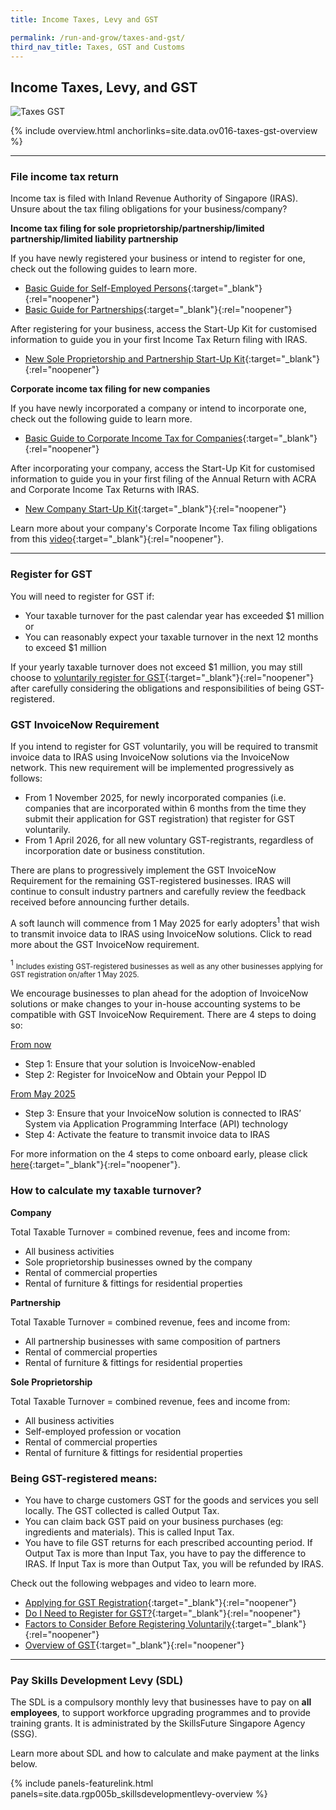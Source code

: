 ```yaml
---
title: Income Taxes, Levy and GST

permalink: /run-and-grow/taxes-and-gst/
third_nav_title: Taxes, GST and Customs
---
```



## Income Taxes, Levy, and GST

![Taxes GST](/images/grow/RunandGrow_TaxesGST.jpg)

{% include overview.html anchorlinks=site.data.ov016-taxes-gst-overview %}

---

<a name="file_income_tax_return"></a>
### File income tax return

Income tax is filed with Inland Revenue Authority of Singapore (IRAS). Unsure about the tax filing obligations for your business/company?

**Income tax filing for sole proprietorship/partnership/limited partnership/limited liability partnership**

If you have newly registered your business or intend to register for one, check out the following guides to learn more.

- [Basic Guide for Self-Employed Persons](https://www.iras.gov.sg/taxes/individual-income-tax/self-employed/new-to-self-employed-income/a-self-employed-person's-tax-obligations/basic-guide-for-self-employed-persons){:target="_blank"}{:rel="noopener"}
- [Basic Guide for Partnerships](https://www.iras.gov.sg/taxes/individual-income-tax/partnerships/new-to-partnerships/partnerships-tax-obligations/basic-guide-for-partnerships){:target="_blank"}{:rel="noopener"}

After registering for your business, access the Start-Up Kit for customised information to guide you in your first Income Tax Return filing with IRAS.

- [New Sole Proprietorship and Partnership Start-Up Kit](https://www.iras.gov.sg/taxes/individual-income-tax/self-employed/new-to-self-employed-income/sole-proprietorship-start-up-kit ){:target="_blank"}{:rel="noopener"}

**Corporate income tax filing for new companies**

If you have newly incorporated a company or intend to incorporate one, check out the following guide to learn more.

- [Basic Guide to Corporate Income Tax for Companies](https://www.iras.gov.sg/taxes/corporate-income-tax/basics-of-corporate-income-tax/basic-guide-to-corporate-income-tax-for-companies ){:target="_blank"}{:rel="noopener"}

After incorporating your company, access the Start-Up Kit for customised information to guide you in your first filing of the Annual Return with ACRA and Corporate Income Tax Returns with IRAS.

- [New Company Start-Up Kit](https://www.iras.gov.sg/taxes/corporate-income-tax/basics-of-corporate-income-tax/new-company-start-up-kit ){:target="_blank"}{:rel="noopener"}

Learn more about your company's Corporate Income Tax filing obligations from this [video](https://www.youtube.com/watch?v=CLT0Qc9abbg&feature=youtu.be){:target="_blank"}{:rel="noopener"}.

---

<a name="register_for_gst"></a>
### Register for GST

You will need to register for GST if:

- Your taxable turnover for the past calendar year has exceeded $1 million or
- You can reasonably expect your taxable turnover in the next 12 months to exceed $1 million

If your yearly taxable turnover does not exceed $1 million, you may still choose to [voluntarily register for GST](https://www.iras.gov.sg/taxes/goods-services-tax-(gst)/gst-registration-deregistration/factors-to-consider-before-registering-voluntarily-for-gst){:target="_blank"}{:rel="noopener"} after carefully considering the obligations and responsibilities of being GST-registered.

### GST InvoiceNow Requirement

If you intend to register for GST voluntarily, you will be required to transmit invoice data to IRAS using InvoiceNow solutions via the InvoiceNow network. This new requirement will be implemented progressively as follows:

- From 1 November 2025, for newly incorporated companies (i.e. companies that are incorporated within 6 months from the time they submit their application for GST registration) that register for GST voluntarily.
- From 1 April 2026, for all new voluntary GST-registrants, regardless of incorporation date or business constitution. 

There are plans to progressively implement the GST InvoiceNow Requirement for the remaining GST-registered businesses. IRAS will continue to consult industry partners and carefully review the feedback received before announcing further details. 

A soft launch will commence from 1 May 2025 for early adopters<sup>1</sup> that wish to transmit invoice data to IRAS using InvoiceNow solutions. Click to read more about the GST InvoiceNow requirement.

<sup>1</sup> <small>Includes existing GST-registered businesses as well as any other businesses applying for GST registration on/after 1 May 2025.</small>

We encourage businesses to plan ahead for the adoption of InvoiceNow solutions or make changes to your in-house accounting systems to be compatible with GST InvoiceNow Requirement. There are 4 steps to doing so:

<ins>From now</ins>
- Step 1: Ensure that your solution is InvoiceNow-enabled
- Step 2: Register for InvoiceNow and Obtain your Peppol ID

<ins>From May 2025</ins>
- Step 3: Ensure that your InvoiceNow solution is connected to IRAS’ System via Application Programming Interface (API) technology
- Step 4: Activate the feature to transmit invoice data to IRAS

For more information on the 4 steps to come onboard early, please click [here](https://www.iras.gov.sg/taxes/goods-services-tax-(gst)/gst-invoicenow-requirement#heading4){:target="_blank"}{:rel="noopener"}. 

### How to calculate my taxable turnover?

**Company**

Total Taxable Turnover = combined revenue, fees and income from:

- All business activities
- Sole proprietorship businesses owned by the company
- Rental of commercial properties
- Rental of furniture & fittings for residential properties

**Partnership**

Total Taxable Turnover = combined revenue, fees and income from:

- All partnership businesses with same composition of partners
- Rental of commercial properties
- Rental of furniture & fittings for residential properties

**Sole Proprietorship**

Total Taxable Turnover = combined revenue, fees and income from:

- All business activities
- Self-employed profession or vocation
- Rental of commercial properties
- Rental of furniture & fittings for residential properties

### Being GST-registered means:

- You have to charge customers GST for the goods and services you sell locally. The GST collected is called Output Tax.
- You can claim back GST paid on your business purchases (eg: ingredients and materials). This is called Input Tax.
- You have to file GST returns for each prescribed accounting period. If Output Tax is more than Input Tax, you have to pay the difference to IRAS. If Input Tax is more than Output Tax, you will be refunded by IRAS.

Check out the following webpages and video to learn more.

- [Applying for GST Registration](https://www.iras.gov.sg/taxes/goods-services-tax-(gst)/gst-registration-deregistration/applying-for-gst-registration){:target="_blank"}{:rel="noopener"}
- [Do I Need to Register for GST?](https://www.iras.gov.sg/taxes/goods-services-tax-(gst)/gst-registration-deregistration/do-i-need-to-register-for-gst){:target="_blank"}{:rel="noopener"}
- [Factors to Consider Before Registering Voluntarily](https://www.iras.gov.sg/taxes/goods-services-tax-(gst)/gst-registration-deregistration/factors-to-consider-before-registering-voluntarily-for-gst){:target="_blank"}{:rel="noopener"}
- [Overview of GST](https://elearn.iras.gov.sg/gst/overviewofgst/){:target="_blank"}{:rel="noopener"}

---

<a name="pay_sdl"></a>
### Pay Skills Development Levy (SDL)

The SDL is a compulsory monthly levy that businesses have to pay on **all employees**, to support workforce upgrading programmes and to provide training grants. It is administrated by the SkillsFuture Singapore Agency (SSG).

Learn more about SDL and how to calculate and make payment at the links below.

{% include panels-featurelink.html panels=site.data.rgp005b_skillsdevelopmentlevy-overview %}


<script src="/jquery/jquery.min.js"></script>
<script src="/jquery/bp-menu-new-tab.js"></script>